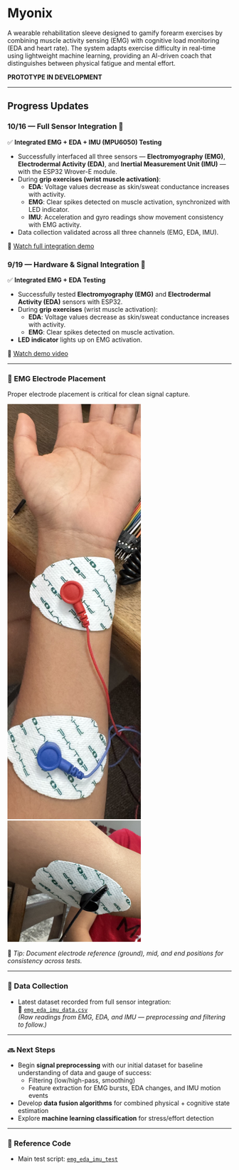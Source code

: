 # Myonix
A wearable rehabilitation sleeve designed to gamify forearm exercises by combining muscle activity sensing (EMG) with cognitive load monitoring (EDA and heart rate). The system adapts exercise difficulty in real-time using lightweight machine learning, providing an AI-driven coach that distinguishes between physical fatigue and mental effort.

**PROTOTYPE IN DEVELOPMENT**

---

## Progress Updates

### 10/16 — Full Sensor Integration 🚀

✅ **Integrated EMG + EDA + IMU (MPU6050) Testing**

- Successfully interfaced all three sensors — **Electromyography (EMG)**, **Electrodermal Activity (EDA)**, and **Inertial Measurement Unit (IMU)** — with the ESP32 Wrover-E module.  
- During **grip exercises (wrist muscle activation)**:  
  - **EDA**: Voltage values decrease as skin/sweat conductance increases with activity.  
  - **EMG**: Clear spikes detected on muscle activation, synchronized with LED indicator.  
  - **IMU**: Acceleration and gyro readings show movement consistency with EMG activity.  
- Data collection validated across all three channels (EMG, EDA, IMU).

🎥 [Watch full integration demo](./EDA_EMG%20Integration.MOV.mp4)  


### 9/19 — Hardware & Signal Integration 🚀

✅ **Integrated EMG + EDA Testing**

- Successfully tested **Electromyography (EMG)** and **Electrodermal Activity (EDA)** sensors with ESP32.  
- During **grip exercises** (wrist muscle activation):  
  - **EDA**: Voltage values decrease as skin/sweat conductance increases with activity.  
  - **EMG**: Clear spikes detected on muscle activation.  
- **LED indicator** lights up on EMG activation.  

🎥 [Watch demo video](EDA_EMG%20Integration.mp4)  

---

### 📍 EMG Electrode Placement
Proper electrode placement is critical for clean signal capture.  

<p float="left">
  <img src="./Mid_EndElectrodePlacement.png" alt="EMG End & Mid Placement" width="300"/>
  <img src="./RefElectrodePlacement.png" alt="EMG Ref Placement" width="300"/>
</p>

📝 _Tip: Document electrode reference (ground), mid, and end positions for consistency across tests._  

---


### 💾 Data Collection

- Latest dataset recorded from full sensor integration:  
  📂 [`emg_eda_imu_data.csv`](./emg_eda_imu_data.csv)  
  _(Raw readings from EMG, EDA, and IMU — preprocessing and filtering to follow.)_

---

### 🔜 Next Steps
- Begin **signal preprocessing** with our initial dataset for baseline understanding of data and gauge of success:
  - Filtering (low/high-pass, smoothing)
  - Feature extraction for EMG bursts, EDA changes, and IMU motion events  
- Develop **data fusion algorithms** for combined physical + cognitive state estimation  
- Explore **machine learning classification** for stress/effort detection  

---

### 📂 Reference Code
- Main test script: [`emg_eda_imu_test`](./emg_eda_imu_test.ino)  
